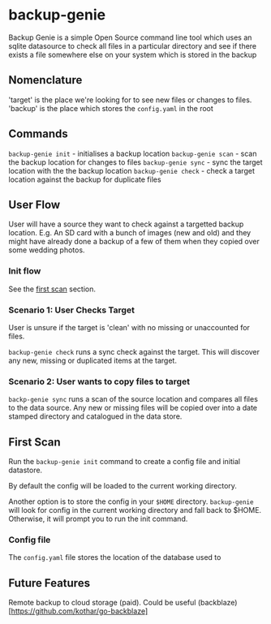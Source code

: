 # backup-genie

Backup Genie is a simple Open Source command line tool which uses an sqlite
datasource to check all files in a particular directory and see if there exists
a file somewhere else on your system which is stored in the backup

## Nomenclature

'target' is the place we're looking for to see new files or changes to files.
'backup' is the place which stores the `config.yaml` in the root

## Commands

`backup-genie init` - initialises a backup location
`backup-genie scan` - scan the backup location for changes to files
`backup-genie sync` - sync the target location with the the backup location
`backup-genie check` - check a target location against the backup for duplicate files

## User Flow

User will have a source they want to check against a targetted backup location.
E.g. An SD card with a bunch of images (new and old) and they might have
already done a backup of a few of them when they copied over some wedding
photos.

### Init flow

See the [first scan](http://yeah.com) section. 

### Scenario 1: User Checks Target

User is unsure if the target is 'clean' with no missing or unaccounted for
files.

`backup-genie check` runs a sync check against the target. This will discover
any new, missing or duplicated items at the target.

### Scenario 2: User wants to copy files to target

`backp-genie sync` runs a scan of the source location and compares all files
to the data source. Any new or missing files will be copied over into a date
stamped directory and catalogued in the data store.

## First Scan

Run the `backup-genie init` command to create a config file and initial
datastore.

By default the config will be loaded to the current working directory.

Another option is to store the config in your `$HOME` directory. `backup-genie`
will look for config in the current working directory and fall back to $HOME.
Otherwise, it will prompt you to run the init command.

### Config file

The `config.yaml` file stores the location of the database used to 

## Future Features

Remote backup to cloud storage (paid).
Could be useful (backblaze)[https://github.com/kothar/go-backblaze]